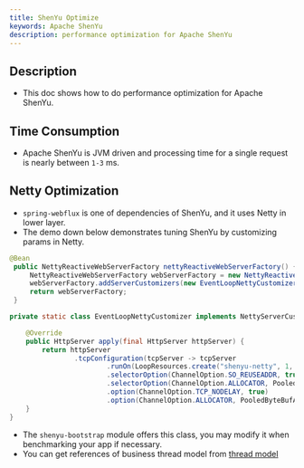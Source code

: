 ```yaml
---
title: ShenYu Optimize
keywords: Apache ShenYu
description: performance optimization for Apache ShenYu
---
```


## Description

* This doc shows how to do performance optimization for Apache ShenYu.

## Time Consumption

* Apache ShenYu is JVM driven and processing time for a single request is nearly between `1-3` ms.

## Netty Optimization

* `spring-webflux` is one of dependencies of ShenYu, and it uses Netty in lower layer.
* The demo down below demonstrates tuning ShenYu by customizing params in Netty.

```java
@Bean
 public NettyReactiveWebServerFactory nettyReactiveWebServerFactory() {
     NettyReactiveWebServerFactory webServerFactory = new NettyReactiveWebServerFactory();
     webServerFactory.addServerCustomizers(new EventLoopNettyCustomizer());
     return webServerFactory;
 }

private static class EventLoopNettyCustomizer implements NettyServerCustomizer {

    @Override
    public HttpServer apply(final HttpServer httpServer) {
        return httpServer
                .tcpConfiguration(tcpServer -> tcpServer
                        .runOn(LoopResources.create("shenyu-netty", 1, DEFAULT_IO_WORKER_COUNT, true), false)
                        .selectorOption(ChannelOption.SO_REUSEADDR, true)
                        .selectorOption(ChannelOption.ALLOCATOR, PooledByteBufAllocator.DEFAULT)
                        .option(ChannelOption.TCP_NODELAY, true)
                        .option(ChannelOption.ALLOCATOR, PooledByteBufAllocator.DEFAULT));
    }
}
```

* The `shenyu-bootstrap` module offers this class, you may modify it when benchmarking your app if necessary.
* You can get references of business thread model from [thread model](../thread)
